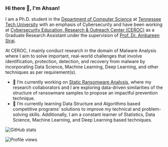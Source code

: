 ### Hi there 👋, I'm Ahsan!

I am a Ph.D. student in the [Department of Computer Science](https://www.tntech.edu/engineering/programs/csc/index.php) at [Tennessee Tech University](https://www.tntech.edu/) with an emphasis of Cybersecurity and have been working at [Cybersecurity Education, Research & Outreach Center (CEROC)](https://www.tntech.edu/ceroc/) as a Graduate Research Assistant under the supervision of [Prof. Dr. Ambareen Siraj](https://www.linkedin.com/in/ambareensiraj/).

At CEROC, I mainly conduct research in the domain of Malware Analysis where I aim to solve important, real-world challenges that involve identification, protection, detection, and recovery from malware by incorporating Data Science, Machine Learning, Deep Learning, and other techniques as per requirement(s).

- 🔭 I’m currently working on [Static Ransomware Analysis](https://github.com/AhsanAyub/static_ransomware_analysis), where my research collaborators and I are exploring data-driven similarities of the structure of ransowmare samples to propose an impactful prevention technique.
- 🌱 I’m currently learning Data Structure and Algorithms based competitive programs' solutions to improve my technical and problem-solving skills. Additionally, I am a constant learner of Statistics, Data Science, Machine Learning, and Deep Learning based techniques.

![GitHub stats](https://github-readme-stats.vercel.app/api?username=tahmidrana&show_icons=true)  

![Profile views](https://gpvc.arturio.dev/tahmidrana)

<!--
**AhsanAyub/AhsanAyub** is a ✨ _special_ ✨ repository because its `README.md` (this file) appears on your GitHub profile.

Here are some ideas to get you started:

- 🔭 I’m currently working on ...
- 🌱 I’m currently learning ...
- 👯 I’m looking to collaborate on ...
- 🤔 I’m looking for help with ...
- 💬 Ask me about ...
- 📫 How to reach me: ...
- 😄 Pronouns: ...
- ⚡ Fun fact: ...
-->
